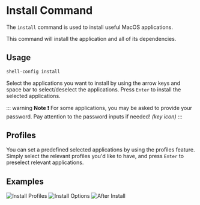 # Install Command

The `install` command is used to install useful MacOS applications.

This command will install the application and all of its dependencies.

## Usage

```bash
shell-config install
```

Select the applications you want to install by using the arrow keys and space bar to select/deselect the applications. Press `Enter` to install the selected applications.

::: warning **Note ❗**
For some applications, you may be asked to provide your password.
Pay attention to the password inputs if needed! *(key icon)*
:::

## Profiles

You can set a predefined selected applications by using the profiles feature. Simply select the relevant profiles you'd like to have, and press `Enter` to preselect relevant applications.

## Examples

![Install Profiles](/select-tags.png)
![Install Options](/install-options.png)
![After Install](/install-command.png)
